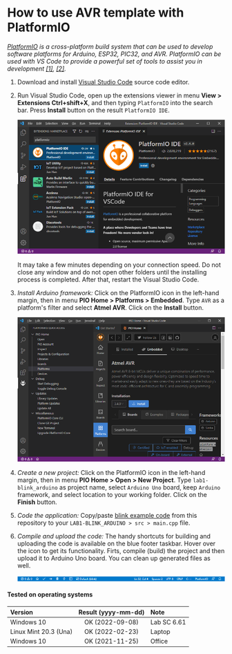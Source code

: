 # How to use AVR template with PlatformIO

*[PlatformIO](https://platformio.org/) is a cross-platform build system that can be used to develop software platforms for Arduino, ESP32, PIC32, and AVR. PlatformIO can be used with VS Code to provide a powerful set of tools to assist you in development [[1]](https://maker.pro/arduino/tutorial/how-to-use-platformio-in-visual-studio-code-to-program-arduino), [[2]](https://dronebotworkshop.com/platformio/).*

1. Download and install [Visual Studio Code](https://code.visualstudio.com/) source code editor.

2. Run Visual Studio Code, open up the extensions viewer in menu **View > Extensions Ctrl+shift+X**, and then typing `PlatformIO` into the search bar. Press **Install** button on the result `PlatformIO IDE`.

   ![Install PatformIO IDE](images/platformio_install.png)

   It may take a few minutes depending on your connection speed. Do not close any window and do not open other folders until the installing process is completed. After that, restart the Visual Studio Code.

3. *Install Arduino framework:* Click on the PlatformIO icon in the left-hand margin, then in menu **PIO Home > Platforms > Embedded**. Type `AVR` as a platform's filter and select **Atmel AVR**. Click on the **Install** button.

   ![Install PatformIO IDE](images/platformio_atmel.png)

4. *Create a new project:* Click on the PlatformIO icon in the left-hand margin, then in menu **PIO Home > Open > New Project**. Type `lab1-blink_arduino` as project name, select `Arduino Uno` board, keep `Arduino` framework, and select location to your working folder. Click on the **Finish** button.

5. *Code the application:* Copy/paste [blink example code](https://raw.githubusercontent.com/tomas-fryza/digital-electronics-2/master/examples/blink_arduino/main.cpp) from this repository to your `LAB1-BLINK_ARDUINO > src > main.cpp` file.

6. *Compile and upload the code:* The handy shortcuts for building and uploading the code is available on the blue footer taskbar. Hover over the icon to get its functionality. Firts, compile (build) the project and then upload it to Arduino Uno board. You can clean up generated files as well.

   ![Install PatformIO IDE](images/platformio_footer.png)

#### Tested on operating systems

| **Version**                | **Result (yyyy-mm-dd)** | **Note**    |
| :------------------------- | :---------------------: | :---------- |
| Windows 10                 | OK (2022-09-08)         | Lab SC 6.61 |
| Linux Mint 20.3 (Una)      | OK (2022-02-23)         | Laptop      |
| Windows 10                 | OK (2021-11-25)         | Office      |
